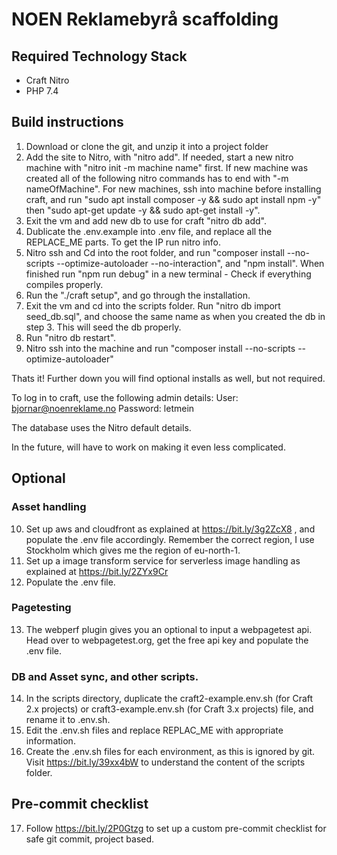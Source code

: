 # NOEN Reklamebyrå scaffolding

## Required Technology Stack
- Craft Nitro
- PHP 7.4


## Build instructions
1. Download or clone the git, and unzip it into a project folder
2. Add the site to Nitro, with "nitro add". If needed, start a new nitro machine with "nitro init -m machine name" first. If new machine was created all of the following nitro commands has to end with "-m nameOfMachine". For new machines, ssh into machine before installing craft, and run "sudo apt install composer -y && sudo apt install npm -y" then "sudo apt-get update -y && sudo apt-get install -y".
3. Exit the vm and add new db to use for craft "nitro db add".
4. Dublicate the .env.example into .env file, and replace all the REPLACE_ME parts. To get the IP run nitro info.
5. Nitro ssh and Cd into the root folder, and run "composer install --no-scripts --optimize-autoloader --no-interaction", and "npm install". When finished run "npm run debug" in a new terminal - Check if everything compiles properly.
6. Run the "./craft setup", and go through the installation.
7. Exit the vm and cd into the scripts folder. Run "nitro db import seed_db.sql", and choose the same name as when you created the db in step 3. This will seed the db properly.
8. Run "nitro db restart".
9. Nitro ssh into the machine and run "composer install --no-scripts --optimize-autoloader"


Thats it! Further down you will find optional installs as well, but not required.

To log in to craft, use the following admin details:
User: bjornar@noenreklame.no
Password: letmein

The database uses the Nitro default details.

In the future, will have to work on making it even less complicated.

## Optional
### Asset handling
10. Set up aws and cloudfront as explained at https://bit.ly/3g2ZcX8 , and populate the .env file accordingly. Remember the correct region, I use Stockholm which gives me the region of eu-north-1.
11. Set up a image transform service for serverless image handling as explained at https://bit.ly/2ZYx9Cr
12. Populate the .env file.
### Pagetesting
13. The webperf plugin gives you an optional to input a webpagetest api. Head over to webpagetest.org, get the free api key and populate the .env file.
### DB and Asset sync, and other scripts.
14. In the scripts directory, duplicate the craft2-example.env.sh (for Craft 2.x projects) or craft3-example.env.sh (for Craft 3.x projects) file, and rename it to .env.sh.
15. Edit the .env.sh files and replace REPLAC_ME with appropriate information.
16. Create the .env.sh files for each environment, as this is ignored by git.
Visit https://bit.ly/39xx4bW to understand the content of the scripts folder.
## Pre-commit checklist
17. Follow https://bit.ly/2P0Gtzg to set up a custom pre-commit checklist for safe git commit, project based. 
